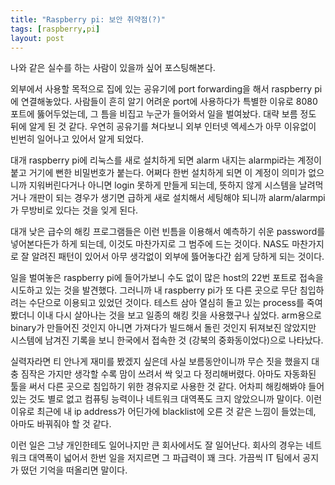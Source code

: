 ```yaml
---
title: "Raspberry pi: 보안 취약점(?)"
tags: [raspberry,pi]
layout: post
---
```


나와 같은 실수를 하는 사람이 있을까 싶어 포스팅해본다. 

외부에서 사용할 목적으로 집에 있는 공유기에 port forwarding을 해서 raspberry pi에 연결해놓았다. 사람들이 흔히 알기 어려운 port에 사용하다가 특별한 이유로 8080 포트에 뚫어두었는데, 그 틈을 비집고 누군가 들어와서 일을 벌여놨다. 대략 보름 정도 뒤에 알게 된 것 같다. 우연히 공유기를 쳐다보니 외부 인터넷 엑세스가 아무 이유없이 빈번히 일어나고 있어서 알게 되었다. 

대개 raspberry pi에 리눅스를 새로 설치하게 되면 alarm 내지는 alarmpi라는 계정이 붙고 거기에 뻔한 비밀번호가 붙는다. 어쩌다 한번 설치하게 되면 이 계정이 의미가 없으니까 지워버린다거나 아니면 login 못하게 만들게 되는데, 뜻하지 않게 시스템을 날려먹거나 개판이 되는 경우가 생기면 급하게 새로 설치해서 세팅해야 되니까 alarm/alarmpi가 무방비로 있다는 것을 잊게 된다.

대개 낮은 급수의 해킹 프로그램들은 이런 빈틈을 이용해서 예측하기 쉬운 password를 넣어본다든가 하게 되는데, 이것도 마찬가지로 그 범주에 드는 것이다. NAS도 마찬가지로 잘 알려진 패턴이 있어서 아무 생각없이 외부에 뜷어놓다간 쉽게 당하게 되는 것이다.

일을 벌여놓은 raspberry pi에 들어가보니 수도 없이 많은 host의 22번 포트로 접속을 시도하고 있는 것을 발견했다. 그러니까 내 raspberry pi가 또 다른 곳으로 무단 침입하려는 수단으로 이용되고 있었던 것이다. 테스트 삼아 열심히 돌고 있는 process를 죽여봤더니 이내 다시 살아나는 것을 보고 일종의 해킹 킷을 사용했구나 싶었다. arm용으로 binary가 만들어진 것인지 아니면 가져다가 빌드해서 돌린 것인지 뒤져보진 않았지만 시스템에 남겨진 기록을 보니 한국에서 접속한 것 (강북의 중화동이었다)으로 나타났다. 

실력자라면 티 안나게 재미를 봤겠지 싶은데 사실 보름동안이니까 무슨 짓을 했을지 대충 짐작은 가지만 생각할 수록 맘이 쓰려서 싹 잊고 다 정리해버렸다. 아마도 자동화된 툴을 써서 다른 곳으로 침입하기 위한 경유지로 사용한 것 같다. 어차피 해킹해봐야 들어있는 것도 별로 없고 컴퓨팅 능력이나 네트워크 대역폭도 크지 않았으니까 말이다. 이런 이유로 최근에 내 ip address가 어딘가에 blacklist에 오른 것 같은 느낌이 들었는데, 아마도 바꿔줘야 할 것 같다. 

이런 일은 그냥 개인한테도 일어나지만 큰 회사에서도 잘 일어난다. 회사의 경우는 네트워크 대역폭이 넓어서 한번 일을 저지르면 그 파급력이 꽤 크다. 가끔씩 IT 팀에서 공지가 떴던 기억을 떠올리면 말이다. 